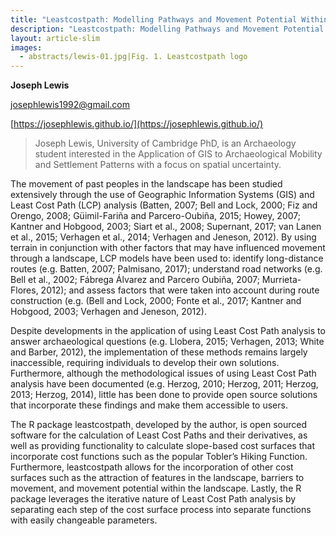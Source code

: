```yaml
---
title: "Leastcostpath: Modelling Pathways and Movement Potential Within a Landscape"
description: "Leastcostpath: Modelling Pathways and Movement Potential Within a Landscape"
layout: article-slim
images:
  - abstracts/lewis-01.jpg|Fig. 1. Leastcostpath logo
---
```


**Joseph Lewis**

[josephlewis1992@gmail.com](mailto:josephlewis1992@gmail.com)

[https://josephlewis.github.io/](https://josephlewis.github.io/)

> Joseph Lewis, University of Cambridge PhD, is an Archaeology  student interested in the Application of GIS to Archaeological Mobility and Settlement Patterns with a focus on spatial uncertainty.

The movement of past peoples in the landscape has been studied extensively through the use of Geographic Information Systems (GIS) and Least Cost Path (LCP) analysis (Batten, 2007; Bell and Lock, 2000; Fiz and Orengo, 2008; Güimil-Fariña and Parcero-Oubiña, 2015; Howey, 2007; Kantner and Hobgood, 2003; Siart et al., 2008; Supernant, 2017; van Lanen et al., 2015; Verhagen et al., 2014; Verhagen and Jeneson, 2012). By using terrain in conjunction with other factors that may have influenced movement through a landscape, LCP models have been used to: identify long-distance routes (e.g. Batten, 2007; Palmisano, 2017); understand road networks (e.g. Bell et al., 2002; Fábrega Álvarez and Parcero Oubiña, 2007; Murrieta-Flores, 2012); and assess factors that were taken into account during route construction (e.g. (Bell and Lock, 2000; Fonte et al., 2017; Kantner and Hobgood, 2003; Verhagen and Jeneson, 2012). 

Despite developments in the application of using Least Cost Path analysis to answer archaeological questions (e.g. Llobera, 2015; Verhagen, 2013; White and Barber, 2012), the implementation of these methods remains largely inaccessible, requiring individuals to develop their own solutions. Furthermore, although the methodological issues of using Least Cost Path analysis have been documented (e.g. Herzog, 2010; Herzog, 2011; Herzog, 2013; Herzog, 2014), little has been done to provide open source solutions that incorporate these findings and make them accessible to users.

The R package leastcostpath¸ developed by the author, is open sourced software for the calculation of Least Cost Paths and their derivatives, as well as providing functionality to calculate slope-based cost surfaces that incorporate cost functions such as the popular Tobler’s Hiking Function. Furthermore, leastcostpath allows for the incorporation of other cost surfaces such as the attraction of features in the landscape, barriers to movement, and movement potential within the landscape. Lastly, the R package leverages the iterative nature of Least Cost Path analysis by separating each step of the cost surface process into separate functions with easily changeable parameters.